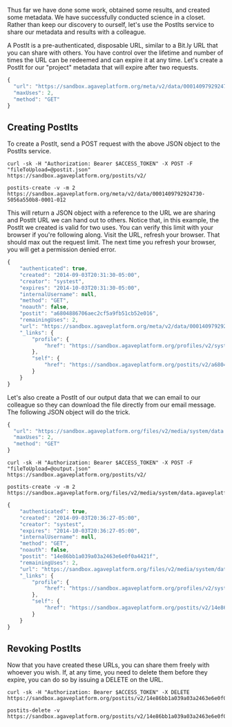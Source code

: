 Thus far we have done some work, obtained some results, and created some metadata. We have successfully conducted science in a closet. Rather than keep our discovery to ourself, let's use the PostIts service to share our metadata and results with a colleague.

A PostIt is a pre-authenticated, disposable URL, similar to a Bit.ly URL that you can share with others. You have control over the lifetime and number of times the URL can be redeemed and can expire it at any time. Let's create a PostIt for our "project" metadata that will expire after two requests.

```javascript
{
  "url": "https://sandbox.agaveplatform.org/meta/v2/data/0001409792924730-5056a550b8-0001-012",
  "maxUses": 2,
  "method": "GET"
}
```

## Creating PostIts  

To create a PostIt, send a POST request with the above JSON object to the PostIts service.

```shell
curl -sk -H "Authorization: Bearer $ACCESS_TOKEN" -X POST -F "fileToUpload=@postit.json" https://sandbox.agaveplatform.org/postits/v2/
```


```plaintext
postits-create -v -m 2 https://sandbox.agaveplatform.org/meta/v2/data/0001409792924730-5056a550b8-0001-012
```


This will return a JSON object with a reference to the URL we are sharing and PostIt URL we can hand out to others. Notice that, in this example, the PostIt we created is valid for two uses. You can verify this limit with your browser if you're following along. Visit the URL, refresh your browser. That should max out the request limit. The next time you refresh your browser, you will get a permission denied error.

```javascript
{
    "authenticated": true,
    "created": "2014-09-03T20:31:30-05:00",
    "creator": "systest",
    "expires": "2014-10-03T20:31:30-05:00",
    "internalUsername": null,
    "method": "GET",
    "noauth": false,
    "postit": "a6804886706aec2cf5a9fb51cb52e016",
    "remainingUses": 2,
    "url": "https://sandbox.agaveplatform.org/meta/v2/data/0001409792924730-5056a550b8-0001-012",
    "_links": {
        "profile": {
            "href": "https://sandbox.agaveplatform.org/profiles/v2/systest"
        },
        "self": {
            "href": "https://sandbox.agaveplatform.org/postits/v2/a6804886706aec2cf5a9fb51cb52e016"
        }
    }
}
```

Let's also create a PostIt of our output data that we can email to our colleague so they can download the file directly from our email message. The following JSON object will do the trick.

```javascript
{
  "url": "https://sandbox.agaveplatform.org/files/v2/media/system/data.agaveplatform.org/systest/picksumipsum.txt",
  "maxUses": 2,
  "method": "GET"
}
```

```shell
curl -sk -H "Authorization: Bearer $ACCESS_TOKEN" -X POST -F "fileToUpload=@output.json" https://sandbox.agaveplatform.org/postits/v2/
```


```plaintext
postits-create -v -m 2 https://sandbox.agaveplatform.org/files/v2/media/system/data.agaveplatform.org/systest/picksumipsum.txt
```


```javascript
{
    "authenticated": true,
    "created": "2014-09-03T20:36:27-05:00",
    "creator": "systest",
    "expires": "2014-10-03T20:36:27-05:00",
    "internalUsername": null,
    "method": "GET",
    "noauth": false,
    "postit": "14e86bb1a039a03a2463e6e0f0a4421f",
    "remainingUses": 2,
    "url": "https://sandbox.agaveplatform.org/files/v2/media/system/data.agaveplatform.org/systest/picksumipsum.txt",
    "_links": {
        "profile": {
            "href": "https://sandbox.agaveplatform.org/profiles/v2/systest"
        },
        "self": {
            "href": "https://sandbox.agaveplatform.org/postits/v2/14e86bb1a039a03a2463e6e0f0a4421f"
        }
    }
}
```

## Revoking PostIts  

Now that you have created these URLs, you can share them freely with whoever you wish. If, at any time, you need to delete them before they expire, you can do so by issuing a DELETE on the URL.

```shell
curl -sk -H "Authorization: Bearer $ACCESS_TOKEN" -X DELETE https://sandbox.agaveplatform.org/postits/v2/14e86bb1a039a03a2463e6e0f0a4421f
```


```plaintext
postits-delete -v https://sandbox.agaveplatform.org/postits/v2/14e86bb1a039a03a2463e6e0f0a4421f
```
